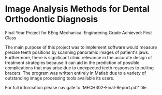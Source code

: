# Image Analysis Methods for Dental Orthodontic Diagnosis

Final Year Project for BEng Mechanical Engineering
Grade Achieved: First Class

The main purpose of this project was to implement software would measure precise teeth positions by scanning panoramic images of patient's jaws. Furthermore, there is significant clinic relevance in the accurate design of treatment strategies because it can aid in the prediction of possible complications that may arise due to unexpected teeth responses to pulling bracers. The program was written entirely in Matlab due to a variety of outstanding image processing tools available its users.

For full information please navigate to 'MECH302-Final-Report.pdf' file.

